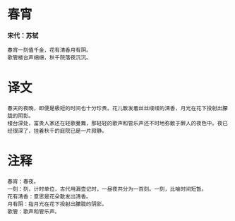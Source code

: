 # 春宵

**宋代：苏轼**

    春宵一刻值千金，花有清香月有阴。
    歌管楼台声细细，秋千院落夜沉沉。


# 译文

    春天的夜晚，即便是极短的时间也十分珍贵。花儿散发着丝丝缕缕的清香，月光在花下投射出朦胧的阴影。
    楼台深处，富贵人家还在轻歌曼舞，那轻轻的歌声和管乐声还不时地弥散于醉人的夜色中。夜已经很深了，挂着秋千的庭院已是一片寂静。


# 注释

    春宵：春夜。
    一刻：刻，计时单位，古代用漏壶记时，一昼夜共分为一百刻。一刻，比喻时间短暂。
    花有清香：意思是花朵散发出清香。
    月有阴：指月光在花下投射出朦胧的阴影。
    歌管：歌声和管乐声。